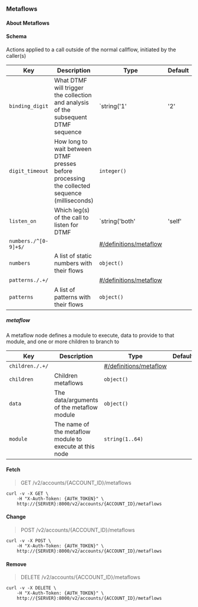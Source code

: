 ### Metaflows

#### About Metaflows

#### Schema

Actions applied to a call outside of the normal callflow, initiated by the caller(s)



Key | Description | Type | Default | Required
--- | ----------- | ---- | ------- | --------
`binding_digit` | What DTMF will trigger the collection and analysis of the subsequent DTMF sequence | `string('1' | '2' | '3' | '4' | '5' | '6' | '7' | '8' | '9' | '0' | '*' | '#')` | `*` | `false`
`digit_timeout` | How long to wait between DTMF presses before processing the collected sequence (milliseconds) | `integer()` |   | `false`
`listen_on` | Which leg(s) of the call to listen for DTMF | `string('both' | 'self' | 'peer')` |   | `false`
`numbers./^[0-9]+$/` |   | [#/definitions/metaflow](#metaflow) |   | `false`
`numbers` | A list of static numbers with their flows | `object()` |   | `false`
`patterns./.+/` |   | [#/definitions/metaflow](#metaflow) |   | `false`
`patterns` | A list of patterns with their flows | `object()` |   | `false`

##### metaflow

A metaflow node defines a module to execute, data to provide to that module, and one or more children to branch to


Key | Description | Type | Default | Required
--- | ----------- | ---- | ------- | --------
`children./.+/` |   | [#/definitions/metaflow](#metaflow) |   | `false`
`children` | Children metaflows | `object()` |   | `false`
`data` | The data/arguments of the metaflow module | `object()` |   | `false`
`module` | The name of the metaflow module to execute at this node | `string(1..64)` |   | `true`



#### Fetch

> GET /v2/accounts/{ACCOUNT_ID}/metaflows

```shell
curl -v -X GET \
    -H "X-Auth-Token: {AUTH_TOKEN}" \
    http://{SERVER}:8000/v2/accounts/{ACCOUNT_ID}/metaflows
```

#### Change

> POST /v2/accounts/{ACCOUNT_ID}/metaflows

```shell
curl -v -X POST \
    -H "X-Auth-Token: {AUTH_TOKEN}" \
    http://{SERVER}:8000/v2/accounts/{ACCOUNT_ID}/metaflows
```

#### Remove

> DELETE /v2/accounts/{ACCOUNT_ID}/metaflows

```shell
curl -v -X DELETE \
    -H "X-Auth-Token: {AUTH_TOKEN}" \
    http://{SERVER}:8000/v2/accounts/{ACCOUNT_ID}/metaflows
```

